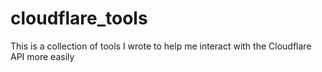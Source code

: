# cloudflare_tools
This is a collection of tools I wrote to help me interact with the Cloudflare API more easily

